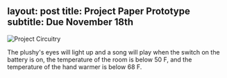 layout: post
title:  Project Paper Prototype
subtitle: Due November 18th   
---

![Project Circuitry](http://rachelbuccalo.github.io/img/projectcircuitry.png)

The plushy's eyes will light up and a song will play when the switch on the battery is on, the temperature of the room is below 50 F, and the temperature of the hand warmer is below 68 F.
